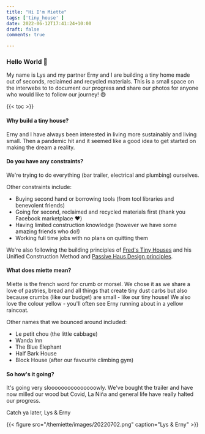 ```yaml
---
title: "Hi I'm Miette"
tags: ['tiny_house' ]
date: 2022-06-12T17:41:24+10:00
draft: false
comments: true

---
```


### Hello World :wave:

My name is Lys and my partner Erny and I are building a tiny home made out of seconds, reclaimed and recycled materials. This is a small space on the interwebs to to document our progress and share our photos for anyone who would like to follow our journey! :smile:

{{< toc >}}

#### Why build a tiny house?
Erny and I have always been interested in living more sustainably and living small. Then a pandemic hit and it seemed like a good idea to get started on making the dream a reality. 

#### Do you have any constraints?
We're trying to do everything (bar trailer, electrical and plumbing) ourselves.

Other constraints include:
- Buying second hand or borrowing tools (from tool libraries and benevolent friends)
- Going for second, reclaimed and recycled materials first (thank you Facebook marketplace :heart:)
- Having limited construction knowledge (however we have some amazing friends who do!)
- Working full time jobs with no plans on quitting them

We're also following the building principles of [Fred's Tiny Houses](https://fredstinyhouses.com.au/) and his Unified Construction Method and [Passive Haus Design principles](https://www.yourhome.gov.au/passive-design/passive-house).

#### What does miette mean?

Miette is the french word for crumb or morsel. We chose it as we share a love of pastries, bread and all things that create tiny dust carbs but also because crumbs (like our budget) are small - like our tiny house! We also love the colour yellow - you'll often see Erny running about in a yellow raincoat.

Other names that we bounced around included:
- Le petit chou (the little cabbage)
- Wanda Inn
- The Blue Elephant
- Half Bark House
- Block House (after our favourite climbing gym)

#### So how's it going? 
It's going very slooooooooooooooowly. We've bought the trailer and have now milled our wood but Covid, La Niña and general life have really halted our progress. 

Catch ya later,
Lys & Erny


{{< figure src="/themiette/images/20220702.png" caption="Lys & Erny" >}}




